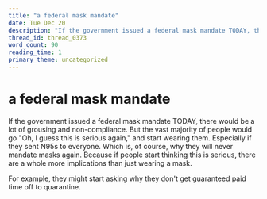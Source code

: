 ```yaml
---
title: "a federal mask mandate"
date: Tue Dec 20
description: "If the government issued a federal mask mandate TODAY, there would be a lot of grousing and non-compliance."
thread_id: thread_0373
word_count: 90
reading_time: 1
primary_theme: uncategorized
---
```


# a federal mask mandate

If the government issued a federal mask mandate TODAY, there would be a lot of grousing and non-compliance. But the vast majority of people would go "Oh, I guess this is serious again," and start wearing them. Especially if they sent N95s to everyone. Which is, of course, why they will never mandate masks again. Because if people start thinking this is serious, there are a whole more implications than just wearing a mask.

For example, they might start asking why they don't get guaranteed paid time off to quarantine.